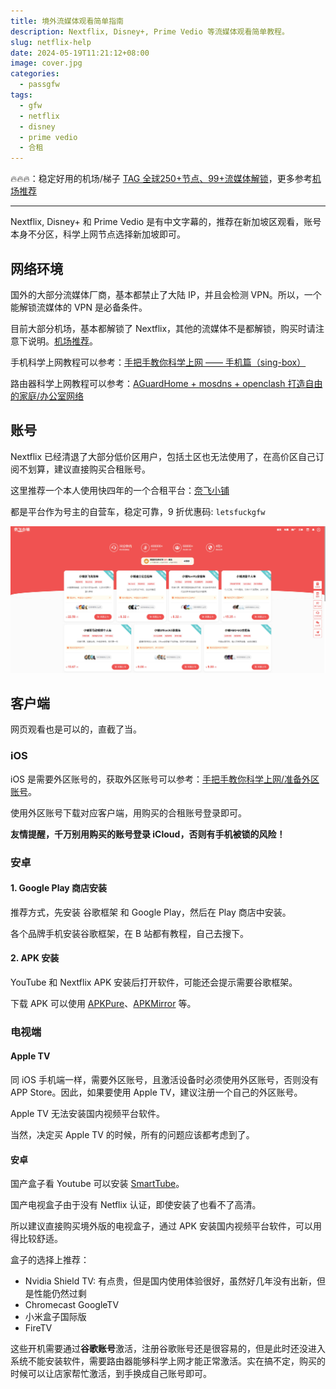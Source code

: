 ```yaml
---
title: 境外流媒体观看简单指南
description: Nextflix, Disney+, Prime Vedio 等流媒体观看简单教程。
slug: netflix-help
date: 2024-05-19T11:21:12+08:00
image: cover.jpg
categories:
  - passgfw
tags:
  - gfw
  - netflix
  - disney
  - prime vedio
  - 合租
---
```


🔥🔥🔥：稳定好用的机场/梯子 [TAG 全球250+节点、99+流媒体解锁](https://tagss04.pro/#/auth/2neqgxFl)，更多参考[机场推荐](/p/airport-recommend/)

---

Nextflix, Disney+ 和 Prime Vedio 是有中文字幕的，推荐在新加坡区观看，账号本身不分区，科学上网节点选择新加坡即可。

## 网络环境

国外的大部分流媒体厂商，基本都禁止了大陆 IP，并且会检测 VPN。所以，一个能解锁流媒体的 VPN 是必备条件。

目前大部分机场，基本都解锁了 Nextflix，其他的流媒体不是都解锁，购买时请注意下说明。[机场推荐](/p/airport-recommend/)。

手机科学上网教程可以参考：[手把手教你科学上网 —— 手机篇（sing-box）](/p/singbox-help-mobile/)

路由器科学上网教程可以参考：[AGuardHome + mosdns + openclash 打造自由的家庭/办公室网络](/p/fuck-gfw/)

## 账号

Nextflix 已经清退了大部分低价区用户，包括土区也无法使用了，在高价区自己订阅不划算，建议直接购买合租账号。

这里推荐一个本人使用快四年的一个合租平台：[奈飞小铺](https://ihezu.zone/Ks3NUR)

都是平台作为号主的自营车，稳定可靠，9 折优惠码: `letsfuckgfw`

![奈飞小铺](ihezu.jpg)

## 客户端

网页观看也是可以的，直截了当。

### iOS

iOS 是需要外区账号的，获取外区账号可以参考：[手把手教你科学上网/准备外区账号](/p/singbox-help-mobile/#准备苹果外区账号)。

使用外区账号下载对应客户端，用购买的合租账号登录即可。

**友情提醒，千万别用购买的账号登录 iCloud，否则有手机被锁的风险！**

### 安卓

#### 1. Google Play 商店安装

推荐方式，先安装 谷歌框架 和 Google Play，然后在 Play 商店中安装。

各个品牌手机安装谷歌框架，在 B 站都有教程，自己去搜下。

#### 2. APK 安装

YouTube 和 Nextflix APK 安装后打开软件，可能还会提示需要谷歌框架。

下载 APK 可以使用 [APKPure](https://apkpure.com/cn/)、[APKMirror](https://www.apkmirror.com/) 等。

### 电视端

#### Apple TV

同 iOS 手机端一样，需要外区账号，且激活设备时必须使用外区账号，否则没有 APP Store。因此，如果要使用 Apple TV，建议注册一个自己的外区账号。

Apple TV 无法安装国内视频平台软件。

当然，决定买 Apple TV 的时候，所有的问题应该都考虑到了。

#### 安卓

国产盒子看 Youtube 可以安装 [SmartTube](https://smarttubeapp.github.io/)。

国产电视盒子由于没有 Netflix 认证，即使安装了也看不了高清。

所以建议直接购买境外版的电视盒子，通过 APK 安装国内视频平台软件，可以用得比较舒适。

盒子的选择上推荐：

- Nvidia Shield TV: 有点贵，但是国内使用体验很好，虽然好几年没有出新，但是性能仍然过剩
- Chromecast GoogleTV
- 小米盒子国际版
- FireTV

这些开机需要通过**谷歌账号**激活，注册谷歌账号还是很容易的，但是此时还没进入系统不能安装软件，需要路由器能够科学上网才能正常激活。实在搞不定，购买的时候可以让店家帮忙激活，到手换成自己账号即可。
